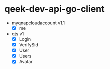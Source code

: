 # qeek-dev-api-go-client

- myqnapcloudaccount v1.1
    - [x] me
    
- qts v1
    - [x] Login
    - [x] VerifySid
    - [x] User
    - [x] Users
    - [x] Avatar            